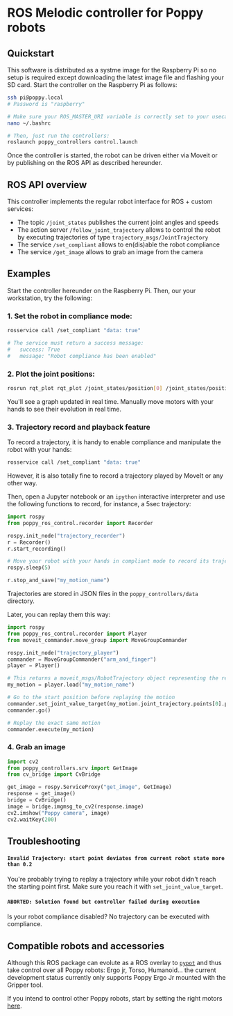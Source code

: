 # ROS Melodic controller for Poppy robots
## Quickstart

This software is distributed as a systme image for the Raspberry Pi so no setup is required except downloading the latest image file and flashing your SD card. 
Start the controller on the Raspberry Pi as follows:
```bash
ssh pi@poppy.local
# Password is "raspberry"

# Make sure your ROS_MASTER_URI variable is correctly set to your usecase:
nano ~/.bashrc

# Then, just run the controllers:
roslaunch poppy_controllers control.launch
```

Once the controller is started, the robot can be driven either via Moveit or by publishing on the ROS API as described hereunder.

## ROS API overview
This controller implements the regular robot interface for ROS + custom services:

* The topic `/joint_states` publishes the current joint angles and speeds
* The action server `/follow_joint_trajectory` allows to control the robot by executing trajectories of type `trajectory_msgs/JointTrajectory`
* The service `/set_compliant` allows to en(dis)able the robot compliance
* The service `/get_image` allows to grab an image from the camera

## Examples

Start the controller hereunder on the Raspberry Pi. Then, our your workstation, try the following:

### 1. Set the robot in compliance mode:
```bash
rosservice call /set_compliant "data: true" 

# The service must return a success message:
#   success: True
#   message: "Robot compliance has been enabled"
```

### 2. Plot the joint positions:
```bash
rosrun rqt_plot rqt_plot /joint_states/position[0] /joint_states/position[1] /joint_states/position[2] /joint_states/position[3] /joint_states/position[4] /joint_states/position[5]
```
You'll see a graph updated in real time. Manually move motors with your hands to see their evolution in real time. 

### 3. Trajectory record and playback feature
To record a trajectory, it is handy to enable compliance and manipulate the robot with your hands: 
```bash
rosservice call /set_compliant "data: true" 
```
However, it is also totally fine to record a trajectory played by MoveIt or any other way.

Then, open a Jupyter notebook or an `ipython` interactive interpreter and use the following functions to record, for instance, a 5sec trajectory:
```python
import rospy
from poppy_ros_control.recorder import Recorder

rospy.init_node("trajectory_recorder")
r = Recorder()
r.start_recording()

# Move your robot with your hands in compliant mode to record its trajectory
rospy.sleep(5)

r.stop_and_save("my_motion_name")
```

Trajectories are stored in JSON files in the `poppy_controllers/data` directory.

Later, you can replay them this way:


```python
import rospy
from poppy_ros_control.recorder import Player
from moveit_commander.move_group import MoveGroupCommander

rospy.init_node("trajectory_player")
commander = MoveGroupCommander("arm_and_finger")
player = Player()

# This returns a moveit_msgs/RobotTrajectory object representing the recorded trajectory
my_motion = player.load("my_motion_name")

# Go to the start position before replaying the motion
commander.set_joint_value_target(my_motion.joint_trajectory.points[0].positions)
commander.go()

# Replay the exact same motion
commander.execute(my_motion)
```

### 4. Grab an image
```python
import cv2
from poppy_controllers.srv import GetImage
from cv_bridge import CvBridge

get_image = rospy.ServiceProxy("get_image", GetImage)
response = get_image()
bridge = CvBridge()
image = bridge.imgmsg_to_cv2(response.image)
cv2.imshow("Poppy camera", image)
cv2.waitKey(200)
```
## Troubleshooting
#### `Invalid Trajectory: start point deviates from current robot state more than 0.2`
You're probably trying to replay a trajectory while your robot didn't reach the starting point first. Make sure you reach it with `set_joint_value_target`.

#### `ABORTED: Solution found but controller failed during execution`
Is your robot compliance disabled? No trajectory can be executed with compliance.

## Compatible robots and accessories

Although this ROS package can evolute as a ROS overlay to [`pypot`](https://github.com/poppy-project/pypot) and thus take control over all Poppy robots: Ergo jr, Torso, Humanoid... the current development status currently only supports Poppy Ergo Jr mounted with the Gripper tool. 

If you intend to control other Poppy robots, start by setting the right motors [here](https://github.com/poppy-project/poppy_controllers/blob/69e96dfa1774237e4ae770afbfbc23946c6b7a5f/cfg/JointTrajectoryActionServer.cfg#L65).

